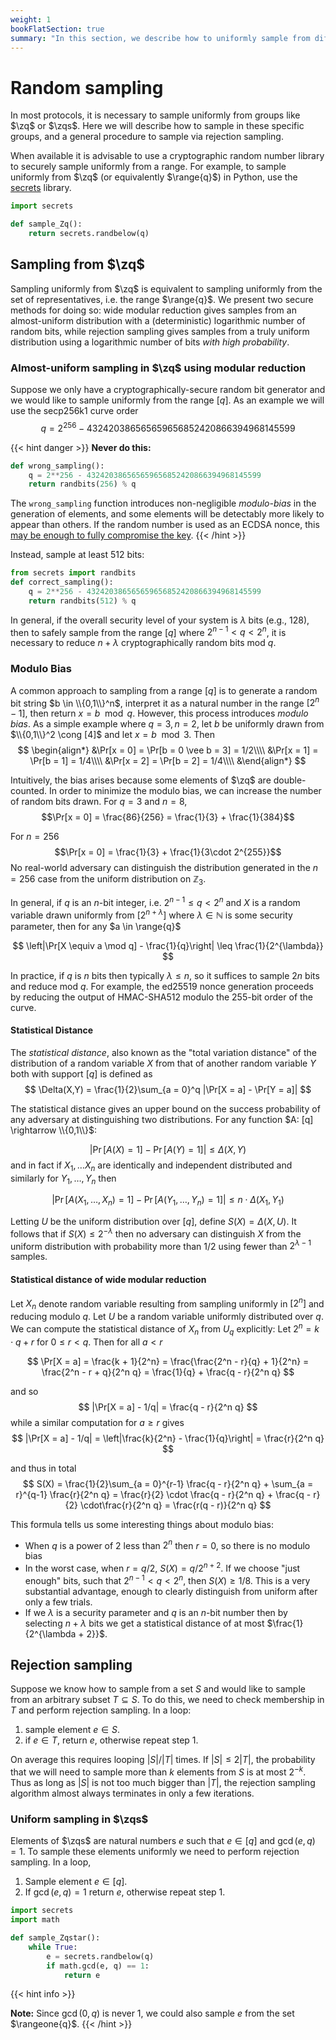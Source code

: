 ```yaml
---
weight: 1
bookFlatSection: true
summary: "In this section, we describe how to uniformly sample from different groups."
---
```

# Random sampling

In most protocols, it is necessary to sample uniformly from groups like $\zq$ or $\zqs$. Here we will describe how to sample in these specific groups, and a general procedure to sample via rejection sampling.

When available it is advisable to use a cryptographic random number library to securely sample uniformly from a range. For example, to sample uniformly from $\zq$ (or equivalently $\range{q}$) in Python, use the [secrets](https://docs.python.org/3/library/secrets.html) library.

```python
import secrets

def sample_Zq():
    return secrets.randbelow(q)
```

## Sampling from $\zq$
Sampling uniformly from $\zq$ is equivalent to sampling uniformly from the set of representatives, i.e. the range $\range{q}$. We present two secure methods for doing so: wide modular reduction gives samples from an almost-uniform distribution with a (deterministic) logarithmic number of random bits, while rejection sampling gives samples from a truly uniform distribution using a logarithmic number of bits *with high probability*.


### Almost-uniform sampling in $\zq$ using modular reduction
Suppose we only have a cryptographically-secure random bit generator and we would like to sample uniformly from the range $[q]$. As an example we will use the secp256k1 curve order
$$
q = 2^{256} - 432420386565659656852420866394968145599
$$

{{< hint danger >}}
**Never do  this:**
```python
def wrong_sampling():
    q = 2**256 - 432420386565659656852420866394968145599
    return randbits(256) % q
```
The `wrong_sampling` function introduces non-negligible *modulo-bias* in the generation of elements, and some elements will be detectably more likely to appear than others. If the random number is used as an ECDSA nonce, this [may be enough to fully compromise the key](https://blog.trailofbits.com/2020/06/11/ecdsa-handle-with-care/).
{{< /hint >}}

Instead, sample at least 512 bits:
```python
from secrets import randbits
def correct_sampling():
    q = 2**256 - 432420386565659656852420866394968145599
    return randbits(512) % q
```

In general, if the overall security level of your system is $\lambda$ bits (e.g., 128), then to safely sample from the range $[q]$ where $2^{n-1} < q < 2^{n}$, it is necessary to reduce
$n + \lambda$ cryptographically random bits mod $q$.

### Modulo Bias
A common approach to sampling from a range $[q]$ is to generate a random bit string $b \in \\{0,1\\}^n$, interpret it as a natural number in the range $[2^n - 1]$, then return $x = b\mod q$. However, this process introduces *modulo bias*. As a simple example where $q = 3, n = 2$, let $b$ be uniformly drawn from $\\{0,1\\}^2 \cong [4]$ and let $x = b \mod 3$. Then
$$
\begin{align*}
&\Pr[x = 0] = \Pr[b = 0 \vee b = 3] = 1/2\\\\
&\Pr[x = 1] = \Pr[b = 1] = 1/4\\\\
&\Pr[x = 2] = \Pr[b = 2] = 1/4\\\\
&\end{align*}
$$

Intuitively, the bias arises because some elements of $\zq$ are double-counted. In order to minimize the modulo bias, we can increase the number of random bits drawn. For $q = 3$ and $n = 8$,
$$\Pr[x = 0] = \frac{86}{256} = \frac{1}{3} + \frac{1}{384}$$

For $n = 256$
$$\Pr[x = 0] = \frac{1}{3} + \frac{1}{3\cdot 2^{255}}$$
No real-world adversary can distinguish the distribution generated in the $n = 256$ case from the uniform distribution on $\mathbb{Z}_3$.

In general, if $q$ is an $n$-bit integer, i.e. $2^{n-1} \leq q < 2^n$ and $X$ is a random variable drawn uniformly from $[2^{n + \lambda}]$ where $\lambda \in \mathbb{N}$ is some security parameter, then for any $a \in \range{q}$

$$
\left|\Pr[X \equiv a \mod q] - \frac{1}{q}\right| \leq \frac{1}{2^{\lambda}}
$$

In practice, if $q$ is $n$ bits then typically $\lambda \leq n$, so it suffices to sample $2n$ bits and reduce mod $q$. For example, the ed25519 nonce generation proceeds by reducing the output of HMAC-SHA512 modulo the 255-bit order of the curve.

#### Statistical Distance

The *statistical distance*, also known as the "total variation distance" of the distribution of a random variable $X$ from that of another random variable $Y$ both with support $[q]$ is defined as
$$
\Delta(X,Y) = \frac{1}{2}\sum_{a = 0}^q |\Pr[X = a] - \Pr[Y = a]|
$$

The statistical distance gives an upper bound on the success probability of any adversary at distinguishing two distributions. For any function $A: [q] \rightarrow \\{0,1\\}$:

$$
|\Pr[A(X) = 1] - \Pr[A(Y) = 1]| \leq \Delta(X, Y)
$$
and in fact if $X_1, \dots X_n$ are identically and independent distributed and similarly for $Y_1, \dots, Y_n$ then

$$
|\Pr[A(X_1, \dots, X_n) = 1] - \Pr[A(Y_1, \dots, Y_n) = 1]| \leq n \cdot \Delta(X_1, Y_1)
$$

Letting $U$ be the uniform distribution over $[q]$, define $S(X) = \Delta(X, U)$. It follows that if $S(X) \leq 2^{-\lambda}$ then no adversary can distinguish $X$ from the uniform distribution with probability more than $1/2$ using fewer than $2^{\lambda - 1}$ samples.

#### Statistical distance of wide modular reduction
Let $X_{n}$ denote random variable resulting from sampling uniformly in $[2^n]$ and reducing modulo $q$. Let $U$ be a random variable uniformly distributed over $q$.
We can compute the statistical distance of $X_n$ from $U_{q}$ explicitly:
Let $2^n = k\cdot q + r$ for $0 \leq r < q$. Then for all $a < r$

$$
\Pr[X = a] = \frac{k + 1}{2^n} = \frac{\frac{2^n - r}{q} + 1}{2^n} = \frac{2^n - r + q}{2^n q} = \frac{1}{q} + \frac{q - r}{2^n q}
$$

and so
 $$
|\Pr[X = a] - 1/q| = \frac{q - r}{2^n q}
 $$
while a similar computation for $a \geq r$ gives
$$
|\Pr[X = a] - 1/q| = \left|\frac{k}{2^n}  - \frac{1}{q}\right| = \frac{r}{2^n q}
$$

and thus in total
$$
S(X) = \frac{1}{2}\sum_{a = 0}^{r-1} \frac{q - r}{2^n q} + \sum_{a = r}^{q-1} \frac{r}{2^n q} = \frac{r}{2} \cdot \frac{q - r}{2^n q} + \frac{q - r}{2}  \cdot\frac{r}{2^n q} = \frac{r(q - r)}{2^n q}
$$

This formula tells us some interesting things about modulo bias:
* When $q$ is a power of 2 less than $2^n$ then $r = 0$, so there is no modulo bias
* In the worst case, when $r = q/2$, $S(X) = q/2^{n+2}$. If we choose "just enough" bits, such that $2^{n-1} < q < 2^n$, then $S(X) \geq 1 / 8$. This is a very substantial advantage, enough to clearly distinguish from uniform after only a few trials.
* If we $\lambda$ is a security parameter and $q$ is an $n$-bit number then by selecting $n + \lambda$ bits we get a statistical distance of at most $\frac{1}{2^{\lambda + 2}}$.

## Rejection sampling
Suppose we know how to sample from a set $S$ and would like to sample from an arbitrary subset $T\subseteq S$.
To do this, we need to check membership in $T$ and perform rejection sampling. In a loop:
 1. sample element $e \in S$.
 2. if $e \in T$, return $e$, otherwise repeat step 1.

On average this requires looping $|S|/|T|$ times. If $|S| \leq 2|T|$, the probability that we will need to sample more than $k$ elements from $S$ is at most $2^{-k}$. Thus as long as $|S|$ is not too much bigger than $|T|$, the rejection sampling algorithm almost always terminates in only a few iterations.

### Uniform sampling in $\zqs$
Elements of $\zqs$ are natural numbers $e$ such that $e \in [q]$ and $\gcd(e, q) = 1$.
To sample these elements uniformly we need to perform rejection sampling.
In a loop,
 1. Sample element $e \in [q]$.
 2. If $\gcd(e, q) = 1$ return $e$, otherwise repeat step 1.


```python
import secrets
import math

def sample_Zqstar():
    while True:
        e = secrets.randbelow(q)
        if math.gcd(e, q) == 1:
            return e
```
{{< hint info >}}

**Note:**
Since $\gcd(0, q)$ is never 1, we could also sample $e$ from the set $\rangeone{q}$.
{{< /hint >}}
